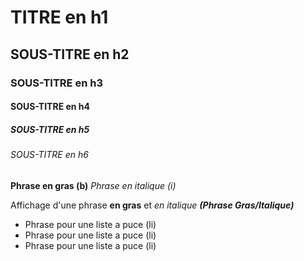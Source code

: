 # TITRE en h1
## SOUS-TITRE en h2
### SOUS-TITRE en h3
#### SOUS-TITRE en h4
##### SOUS-TITRE en h5
###### SOUS-TITRE en h6

__Phrase en gras (b)__
*Phrase en italique (i)*

Affichage d'une phrase __en gras__ et *en italique*
__*(Phrase Gras/Italique)*__

* Phrase pour une liste a puce (li)
* Phrase pour une liste a puce (li)
* Phrase pour une liste a puce (li)
